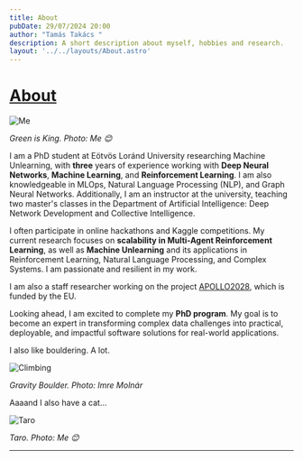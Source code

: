 ```yaml
---
title: About
pubDate: 29/07/2024 20:00
author: "Tamás Takács "
description: A short description about myself, hobbies and research.
layout: '../../layouts/About.astro'
---
```


# <u> About </u>


<div class="flex justify-center">
  <Image loading="lazy" src="bigme.png" alt="Me" />
</div>


*Green is King. Photo: <span class="font-extrabold">Me 😊</span>*

I am a PhD student at Eötvös Loránd University researching Machine Unlearning, with **three** years of experience working with **Deep Neural Networks**, **Machine Learning**, and **Reinforcement Learning**. I am also knowledgeable in MLOps, Natural Language Processing (NLP), and Graph Neural Networks. Additionally, I am an instructor at the university, teaching two master's classes in the Department of Artificial Intelligence: Deep Network Development and Collective Intelligence.

I often participate in online hackathons and Kaggle competitions. My current research focuses on **scalability in Multi-Agent Reinforcement Learning**, as well as **Machine Unlearning** and its applications in Reinforcement Learning, Natural Language Processing, and Complex Systems. I am passionate and resilient in my work.

I am also a staff researcher working on the project [APOLLO2028](https://www.apollo-2028.eu/), which is funded by the EU.

Looking ahead, I am excited to complete my **PhD program**. My goal is to become an expert in transforming complex data challenges into practical, deployable, and impactful software solutions for real-world applications.

I also like bouldering. A lot.

<div class="w-full max-w-full overflow-hidden">
  <Image 
    src="climbing.jpg" 
    alt="Climbing" 
    class="w-full h-auto object-cover"
  />
</div>

*Gravity Boulder. Photo: <span class="font-extrabold">Imre Molnár</span>*

Aaaand I also have a cat...

<div class="flex justify-center">
  <Image loading="lazy" src="taro.jpg" alt="Taro" />
</div>

*Taro. Photo: <span class="font-extrabold">Me 😊</span>*

<hr class="border-1 border-t border-tcotta dark:border-dark-tcotta my-0" />